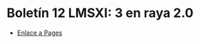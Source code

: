# Boletín 12 LMSXI: 3 en raya 2.0
* [Enlace a Pages](https://sram-daw.github.io/Boletin12_3-en-raya/)